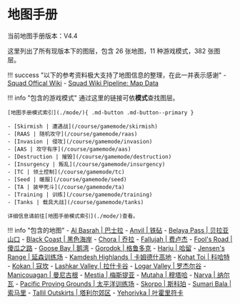 # 地图手册

当前地图手册版本：V4.4

这里列出了所有现版本下的图层，包含 26 张地图，11 种游戏模式，382 张图层。

!!! success "以下的参考资料极大支持了地图信息的整理，在此一并表示感谢"
    - [Squad Offical Wiki](https://squad.fandom.com/wiki/squad_wiki)
    - [Squad Wiki Pipeline: Map Data](https://github.com/squad-wiki-editorial/squad-wiki-pipeline-map-data)

!!! info "包含的游戏模式"
    通过这里的链接可依**模式**查找图层。

    [地图手册模式索引](./mode/){ .md-button .md-button--primary }

    - [Skirmish | 遭遇战](/course/gamemode/skirmish)
    - [RAAS | 随机攻守](/course/gamemode/raas)
    - [Invasion | 侵攻](/course/gamemode/invasion)
    - [AAS | 攻守有序](/course/gamemode/aas)
    - [Destruction | 摧毁](/course/gamemode/destruction)
    - [Insurgency | 叛乱](/course/gamemode/insurgency)
    - [TC | 领土控制](/course/gamemode/tc)
    - [Seed | 暖服](/course/gamemode/seed)
    - [TA | 装甲死斗](/course/gamemode/ta)
    - [Training | 训练](/course/gamemode/training)
    - [Tanks | 载具大战](/course/gamemode/tanks)
    
    详细信息请前往[地图手册模式索引](./mode/)查看。

!!! info "包含的地图"
    - [Al Basrah | 巴士拉](./al_basrah)
    - [Anvil | 铁砧](./anvil)
    - [Belaya Pass | 贝拉亚山口](./belaya_pass)
    - [Black Coast | 黑色海岸](./black_coast)
    - [Chora | 乔拉](./chora)
    - [Fallujah | 费卢杰](./fallujah)
    - [Fool's Road | 傻瓜之路](./fools_road)
    - [Goose Bay | 鹅湾](./goose_bay)
    - [Gorodok | 格鲁多克](./gorodok)
    - [Harju | 哈留](./harju)
    - [Jensen's Range | 延森训练场](./jensens_range)
    - [Kamdesh Highlands | 卡姆德什高地](./kamdesh_highlands)
    - [Kohat Toi | 科哈特](./kohat_toi)
    - [Kokan | 寇坎](./kokan)
    - [Lashkar Valley | 拉什卡谷](./lashkar_valley)
    - [Logar Valley | 罗杰尔谷](./logar_valley)
    - [Manicouagan | 曼尼古根](./manicouagan)
    - [Mestia | 梅斯提亚](./mestia)
    - [Mutaha | 穆塔哈](./mutaha)
    - [Narva | 纳尔瓦](./narva)
    - [Pacific Proving Grounds | 太平洋训练场](./pacific_proving_grounds)
    - [Skorpo | 斯科珀](./skorpo)
    - [Sumari Bala | 索马里](./sumari_bala)
    - [Tallil Outskirts | 塔利尔郊区](./tallil_outskirts)
    - [Yehorivka | 叶霍里符卡](./yehorivka)
